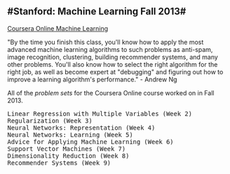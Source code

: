 #Stanford: Machine Learning Fall 2013#
---
[Coursera Online Machine Learning](https://class.coursera.org/ml-004 "Stanford: Machine Learning 2013")

"By the time you finish this class, you'll know how to apply the most advanced machine learning algorithms to such problems as anti-spam, image recognition, clustering, building recommender systems, and many other problems. You'll also know how to select the right algorithm for the right job, as well as become expert at "debugging" and figuring out how to improve a learning algorithm's performance." - Andrew Ng

All of the *problem sets* for the Coursera Online course worked on in Fall 2013.

<pre>
Linear Regression with Multiple Variables (Week 2)
Regularization (Week 3)
Neural Networks: Representation (Week 4)
Neural Networks: Learning (Week 5)
Advice for Applying Machine Learning (Week 6)
Support Vector Machines (Week 7)
Dimensionality Reduction (Week 8)
Recommender Systems (Week 9)
</pre>
